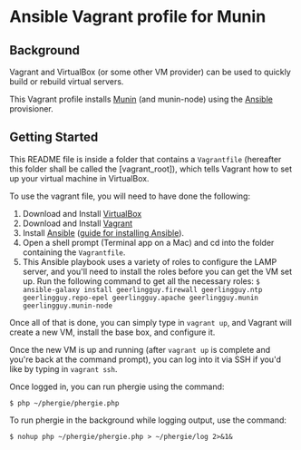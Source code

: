 # Ansible Vagrant profile for Munin

## Background

Vagrant and VirtualBox (or some other VM provider) can be used to quickly build or rebuild virtual servers.

This Vagrant profile installs [Munin](http://munin-monitoring.org/) (and munin-node) using the [Ansible](http://www.ansible.com/) provisioner.

## Getting Started

This README file is inside a folder that contains a `Vagrantfile` (hereafter this folder shall be called the [vagrant_root]), which tells Vagrant how to set up your virtual machine in VirtualBox.

To use the vagrant file, you will need to have done the following:

  1. Download and Install [VirtualBox](https://www.virtualbox.org/wiki/Downloads)
  2. Download and Install [Vagrant](http://downloads.vagrantup.com/)
  3. Install [Ansible](http://ansibleworks.com/) ([guide for installing Ansible](http://docs.ansible.com/intro_installation.html)).
  4. Open a shell prompt (Terminal app on a Mac) and cd into the folder containing the `Vagrantfile`.
  5. This Ansible playbook uses a variety of roles to configure the LAMP server, and you'll need to install the roles before you can get the VM set up. Run the following command to get all the necessary roles: `$ ansible-galaxy install geerlingguy.firewall geerlingguy.ntp geerlingguy.repo-epel geerlingguy.apache geerlingguy.munin geerlingguy.munin-node`

Once all of that is done, you can simply type in `vagrant up`, and Vagrant will create a new VM, install the base box, and configure it.

Once the new VM is up and running (after `vagrant up` is complete and you're back at the command prompt), you can log into it via SSH if you'd like by typing in `vagrant ssh`.

Once logged in, you can run phergie using the command:

    $ php ~/phergie/phergie.php

To run phergie in the background while logging output, use the command:

    $ nohup php ~/phergie/phergie.php > ~/phergie/log 2>&1&
